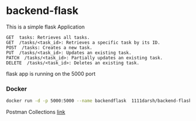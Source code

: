 # backend-flask
This is a simple flask Application


    GET  tasks: Retrieves all tasks.
    GET  /tasks/<task_id>: Retrieves a specific task by its ID.
    POST  /tasks: Creates a new task.
    PUT  /tasks/<task_id>: Updates an existing task.
    PATCH  /tasks/<task_id>: Partially updates an existing task.
    DELETE  /tasks/<task_id>: Deletes an existing task.



flask app is running on the 5000 port 
### Docker 
```bash
docker run -d -p 5000:5000 --name backendflask  1111darsh/backend-flask:latest
```

Postman Collections [link](./backend-flask.postman_collection.json)